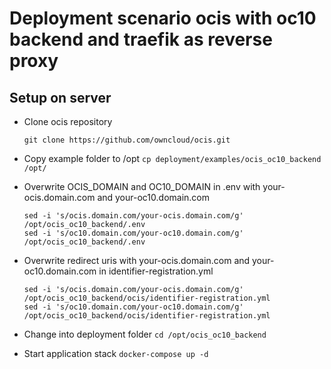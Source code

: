 # Deployment scenario ocis with oc10 backend and traefik as reverse proxy

## Setup on server

- Clone ocis repository

  ```git clone https://github.com/owncloud/ocis.git```

- Copy example folder to /opt
  ```cp deployment/examples/ocis_oc10_backend /opt/```

- Overwrite OCIS_DOMAIN and OC10_DOMAIN in .env with your-ocis.domain.com and your-oc10.domain.com
  ```
  sed -i 's/ocis.domain.com/your-ocis.domain.com/g' /opt/ocis_oc10_backend/.env
  sed -i 's/oc10.domain.com/your-oc10.domain.com/g' /opt/ocis_oc10_backend/.env
  ```

- Overwrite redirect uris with your-ocis.domain.com and your-oc10.domain.com in identifier-registration.yml
  ```
  sed -i 's/ocis.domain.com/your-ocis.domain.com/g' /opt/ocis_oc10_backend/ocis/identifier-registration.yml
  sed -i 's/oc10.domain.com/your-oc10.domain.com/g' /opt/ocis_oc10_backend/ocis/identifier-registration.yml
  ```

- Change into deployment folder
  ```cd /opt/ocis_oc10_backend```

- Start application stack
  ```docker-compose up -d```
